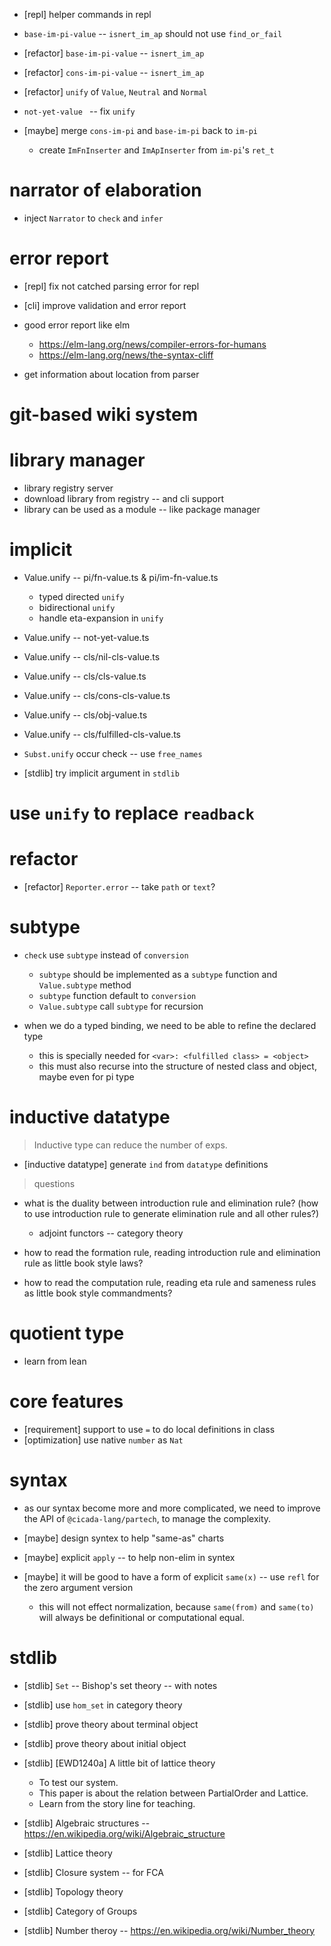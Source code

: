 - [repl] helper commands in repl

- `base-im-pi-value` -- `isnert_im_ap` should not use `find_or_fail`

- [refactor] `base-im-pi-value` -- `isnert_im_ap`
- [refactor] `cons-im-pi-value` -- `isnert_im_ap`

- [refactor] `unify` of `Value`, `Neutral` and `Normal`

- `not-yet-value ` -- fix `unify`

- [maybe] merge `cons-im-pi` and `base-im-pi` back to `im-pi`

  - create `ImFnInserter` and `ImApInserter` from `im-pi`'s `ret_t`

# narrator of elaboration

- inject `Narrator` to `check` and `infer`

# error report

- [repl] fix not catched parsing error for repl
- [cli] improve validation and error report

- good error report like elm

  - https://elm-lang.org/news/compiler-errors-for-humans
  - https://elm-lang.org/news/the-syntax-cliff

- get information about location from parser

# git-based wiki system

# library manager

- library registry server
- download library from registry -- and cli support
- library can be used as a module  -- like package manager

# implicit

- Value.unify -- pi/fn-value.ts & pi/im-fn-value.ts

  - typed directed `unify`
  - bidirectional `unify`
  - handle eta-expansion in `unify`

- Value.unify -- not-yet-value.ts

- Value.unify -- cls/nil-cls-value.ts
- Value.unify -- cls/cls-value.ts
- Value.unify -- cls/cons-cls-value.ts
- Value.unify -- cls/obj-value.ts
- Value.unify -- cls/fulfilled-cls-value.ts

- `Subst.unify` occur check -- use `free_names`

- [stdlib] try implicit argument in `stdlib`

# use `unify` to replace `readback`

# refactor

- [refactor] `Reporter.error` -- take `path` or `text`?

# subtype

- `check` use `subtype` instead of `conversion`
  - `subtype` should be implemented as a `subtype` function and `Value.subtype` method
  - `subtype` function default to `conversion`
  - `Value.subtype` call `subtype` for recursion

- when we do a typed binding, we need to be able to refine the declared type
  - this is specially needed for `<var>: <fulfilled class> = <object>`
  - this must also recurse into the structure of nested class and object, maybe even for pi type

# inductive datatype

> Inductive type can reduce the number of exps.

- [inductive datatype] generate `ind` from `datatype` definitions

> questions

- what is the duality between introduction rule and elimination rule?
  (how to use introduction rule to generate elimination rule and all other rules?)
  - adjoint functors -- category theory

- how to read the formation rule, reading introduction rule and elimination rule as little book style laws?
- how to read the computation rule, reading eta rule and sameness rules as little book style commandments?

# quotient type

- learn from lean

# core features

- [requirement] support to use `=` to do local definitions in class
- [optimization] use native `number` as `Nat`

# syntax

- as our syntax become more and more complicated,
  we need to improve the API of `@cicada-lang/partech`,
  to manage the complexity.

- [maybe] design syntex to help "same-as" charts
- [maybe] explicit `apply` -- to help non-elim in syntex
- [maybe] it will be good to have a form of explicit `same(x)` -- use `refl` for the zero argument version
  - this will not effect normalization, because `same(from)` and `same(to)` will always be definitional or computational equal.

# stdlib

- [stdlib] `Set` -- Bishop's set theory -- with notes

- [stdlib] use `hom_set` in category theory
- [stdlib] prove theory about terminal object
- [stdlib] prove theory about initial object

- [stdlib] [EWD1240a] A little bit of lattice theory
  - To test our system.
  - This paper is about the relation between PartialOrder and Lattice.
  - Learn from the story line for teaching.

- [stdlib] Algebraic structures -- https://en.wikipedia.org/wiki/Algebraic_structure

- [stdlib] Lattice theory

- [stdlib] Closure system -- for FCA

- [stdlib] Topology theory

- [stdlib] Category of Groups

- [stdlib] Number theroy -- https://en.wikipedia.org/wiki/Number_theory
